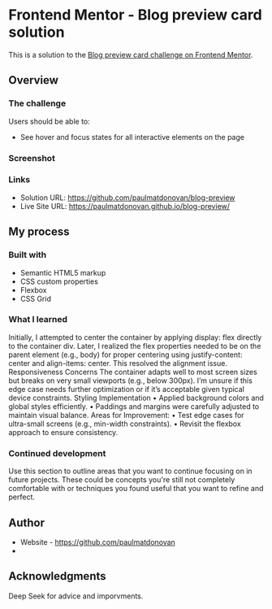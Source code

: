 # Frontend Mentor - Blog preview card solution

This is a solution to the [Blog preview card challenge on Frontend Mentor](https://www.frontendmentor.io/challenges/blog-preview-card-ckPaj01IcS).

## Overview

### The challenge

Users should be able to:

-   See hover and focus states for all interactive elements on the page

### Screenshot

### Links

-   Solution URL: https://github.com/paulmatdonovan/blog-preview
-   Live Site URL: https://paulmatdonovan.github.io/blog-preview/

## My process

### Built with

-   Semantic HTML5 markup
-   CSS custom properties
-   Flexbox
-   CSS Grid

### What I learned

Initially, I attempted to center the container by applying display: flex directly to the container div. Later, I realized the flex properties needed to be on the parent element (e.g., body) for proper centering using justify-content: center and align-items: center. This resolved the alignment issue.
Responsiveness Concerns
The container adapts well to most screen sizes but breaks on very small viewports (e.g., below 300px). I’m unsure if this edge case needs further optimization or if it’s acceptable given typical device constraints.
Styling Implementation
• Applied background colors and global styles efficiently.
• Paddings and margins were carefully adjusted to maintain visual balance.
Areas for Improvement:
• Test edge cases for ultra-small screens (e.g., min-width constraints).
• Revisit the flexbox approach to ensure consistency.

### Continued development

Use this section to outline areas that you want to continue focusing on in future projects. These could be concepts you're still not completely comfortable with or techniques you found useful that you want to refine and perfect.

## Author

-   Website - https://github.com/paulmatdonovan
-

## Acknowledgments

Deep Seek for advice and imporvments.
